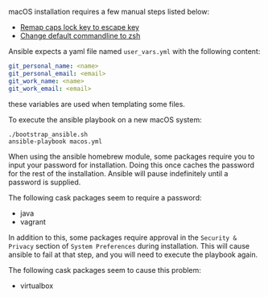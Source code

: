 macOS installation requires a few manual steps listed below:

- [Remap caps lock key to escape
  key](https://stackoverflow.com/questions/127591/using-caps-lock-as-esc-in-mac-os-x)
- [Change default commandline to
  zsh](https://apple.stackexchange.com/questions/88278/change-default-shell-from-bash-to-zsh)

Ansible expects a yaml file named `user_vars.yml` with the following content:

```yaml
git_personal_name: <name>
git_personal_email: <email>
git_work_name: <name>
git_work_email: <email>
```

these variables are used when templating some files.

To execute the ansible playbook on a new macOS system:

```shell
./bootstrap_ansible.sh
ansible-playbook macos.yml
```

When using the ansible homebrew module, some packages require you to input your
password for installation. Doing this once caches the password for the rest of
the installation. Ansible will pause indefinitely until a password is supplied.

The following cask packages seem to require a password:

- java
- vagrant

In addition to this, some packages require approval in the `Security & Privacy`
section of `System Preferences` during installation. This will cause ansible to
fail at that step, and you will need to execute the playbook again.

The following cask packages seem to cause this problem:

- virtualbox

